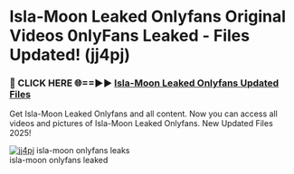 # Isla-Moon Leaked Onlyfans Original Videos 0nlyFans Leaked - Files Updated! (jj4pj)

<h3>🔴 CLICK HERE 🌐==►► <a href="https://tinyurl.com/4seja8ks" rel="nofollow">Isla-Moon Leaked Onlyfans Updated Files</a></h3>

Get Isla-Moon Leaked Onlyfans and all content. Now you can access all videos and pictures of Isla-Moon Leaked Onlyfans. New Updated Files 2025!

[![jj4pj](https://i.imgur.com/EWjZXRe.gif)](https://tinyurl.com/4seja8ks)
isla-moon onlyfans leaks<br>
isla-moon onlyfans leaked